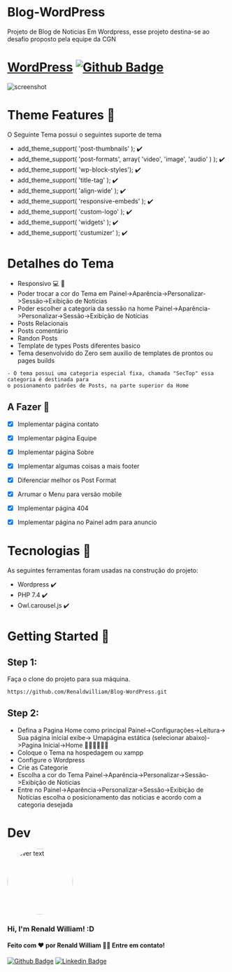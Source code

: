 # Blog-WordPress
Projeto de Blog de Noticias Em Wordpress, esse projeto destina-se ao desafio proposto pela equipe da CGN

# [WordPress](https://br.wordpress.org/) [![Github Badge](https://img.shields.io/badge/Wordpress-version%205.7-blue)](https://br.wordpress.org/)
![screenshot](https://user-images.githubusercontent.com/55859434/124622524-92b53b00-de51-11eb-9850-7c830e213021.png)


# Theme Features :wrench:
O Seguinte Tema possui o seguintes suporte de tema
- add_theme_support( 'post-thumbnails' );  :heavy_check_mark:
- add_theme_support( 'post-formats', array( 'video', 'image', 'audio' ) );  :heavy_check_mark:
- add_theme_support( 'wp-block-styles');  :heavy_check_mark:
- add_theme_support( 'title-tag' ); :heavy_check_mark:
- add_theme_support( 'align-wide' );  :heavy_check_mark:
- add_theme_support( 'responsive-embeds' );  :heavy_check_mark:
- add_theme_support( 'custom-logo' );  :heavy_check_mark:
- add_theme_support( 'widgets' );  :heavy_check_mark:
- add_theme_support( 'custumizer' );  :heavy_check_mark:

# Detalhes do Tema
- Responsivo :computer: :iphone:
- Poder trocar a cor do Tema em Painel->Aparência->Personalizar->Sessão->Exibição de Notícias
- Poder escolher a categoria da sessão na home Painel->Aparência->Personalizar->Sessão->Exibição de Notícias
- Posts Relacionais 
- Posts comentário 
- Randon Posts
- Template de types Posts diferentes basico
- Tema desenvolvido do Zero sem auxilio de templates de prontos ou pages builds

```
- O tema possui uma categoria especial fixa, chamada "SecTop" essa categoria é destinada para 
o posionamento padrões de Posts, na parte superior da Home
```
## A Fazer :wrench:
- [x] Implementar página contato
- [x] Implementar página Equipe
- [x] Implementar página Sobre
- [x] Implementar algumas coisas a mais footer
- [x] Diferenciar melhor os Post Format
- [x] Arrumar o Menu para versão mobile
- [x] Implementar página 404
- [x] Implementar página no Painel adm para anuncio


# Tecnologias :pushpin:
As seguintes ferramentas foram usadas na construção do projeto:
- Wordpress  :heavy_check_mark:
- PHP 7.4  :heavy_check_mark:
- Owl.carousel.js  :heavy_check_mark:   

# Getting Started :flags:

## Step 1:
Faça o clone do projeto para sua máquina.

``` 
https://github.com/Renaldwilliam/Blog-WordPress.git
```
## Step 2:
- Defina a Pagina Home como principal Painel->Configurações->Leitura->
Sua página inicial exibe-> Umapágina estática (selecionar abaixo)->Pagina Inicial->Home :pushpin::pushpin::pushpin::pushpin::pushpin::pushpin:
- Coloque o Tema na hospedagem ou xampp 
- Configure o Wordpress
- Crie as Categorie
- Escolha a cor do Tema Painel->Aparência->Personalizar->Sessão->Exibição de Notícias
- Entre no Painel->Aparência->Personalizar->Sessão->Exibição de Notícias escolha o posicionamento das noticias e acordo com a categoria desejada

# Dev
<p align="">
  <img src="https://avatars.githubusercontent.com/u/55859434?v=4" width="150" height="150" title="hover text" style="border-radius:50%">
</p>

### Hi, I'm Renald William! :D

#### Feito com :heart: por Renald William 👋🏽 Entre em contato!

[![Github Badge](https://img.shields.io/badge/-Github-000?style=flat-square&logo=Github&logoColor=white&link=https://github.com/Renaldwilliam)](https://github.com/Renaldwilliam)
[![Linkedin Badge](https://img.shields.io/badge/-LinkedIn-blue?style=flat-square&logo=Linkedin&logoColor=white&link=https://www.linkedin.com/in/renald-william-faustino-81a4241a6/)](https://www.linkedin.com/in/renald-william-faustino-81a4241a6/)

